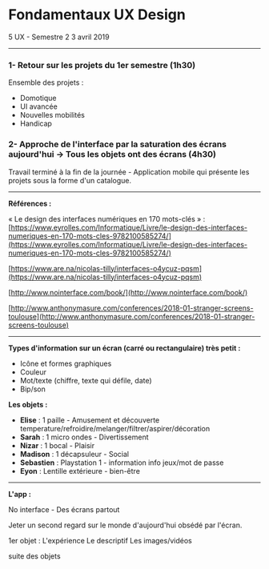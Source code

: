 # Fondamentaux UX Design

5 UX - Semestre 2
3 avril 2019

---

### 1- Retour sur les projets du 1er semestre (1h30)

Ensemble des projets :

- Domotique
- UI avancée
- Nouvelles mobilités
- Handicap

### 2- Approche de l'interface par la saturation des écrans aujourd'hui -> Tous les objets ont des écrans (4h30)

Travail terminé à la fin de la journée - Application mobile qui présente les projets sous la forme d'un catalogue.

---

**Références :**

« Le design des interfaces numériques en 170 mots-clés » : [https://www.eyrolles.com/Informatique/Livre/le-design-des-interfaces-numeriques-en-170-mots-cles-9782100585274/](https://www.eyrolles.com/Informatique/Livre/le-design-des-interfaces-numeriques-en-170-mots-cles-9782100585274/)

[https://www.are.na/nicolas-tilly/interfaces-o4ycuz-pqsm](https://www.are.na/nicolas-tilly/interfaces-o4ycuz-pqsm)

[http://www.nointerface.com/book/](http://www.nointerface.com/book/)

[http://www.anthonymasure.com/conferences/2018-01-stranger-screens-toulouse](http://www.anthonymasure.com/conferences/2018-01-stranger-screens-toulouse)

---

**Types d'information sur un écran (carré ou rectangulaire) très petit :** 

- Icône et formes graphiques
- Couleur 
- Mot/texte (chiffre, texte qui défile, date)
- Bip/son

**Les objets :**

- **Elise** : 1 paille - Amusement et découverte
  temperature/refroidire/melanger/filtrer/aspirer/décoration
- **Sarah** : 1 micro ondes - Divertissement
- **Nizar** : 1 bocal - Plaisir
- **Madison** : 1 décapsuleur - Social
- **Sebastien** : Playstation 1 - information
  info jeux/mot de passe
- **Eyon** : Lentille extérieure - bien-être

---

**L'app :**

No interface - Des écrans partout

Jeter un second regard sur le monde d'aujourd'hui obsédé par l'écran.

1er objet : 
L'expérience
Le descriptif
Les images/vidéos

suite des objets